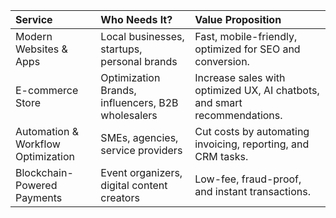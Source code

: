 | Service                            | Who Needs It?                                     | Value Proposition                                                         |
| :--------------------------------- | :------------------------------------------------ | :------------------------------------------------------------------------ |
| Modern Websites & Apps             | Local businesses, startups, personal brands       | Fast, mobile-friendly, optimized for SEO and conversion.                  |
| E-commerce Store                   | Optimization	Brands, influencers, B2B wholesalers | Increase sales with optimized UX, AI chatbots, and smart recommendations. |
| Automation & Workflow Optimization | SMEs, agencies, service providers                 | Cut costs by automating invoicing, reporting, and CRM tasks.              |
| Blockchain-Powered Payments        | Event organizers, digital content creators        | Low-fee, fraud-proof, and instant transactions.                           |
